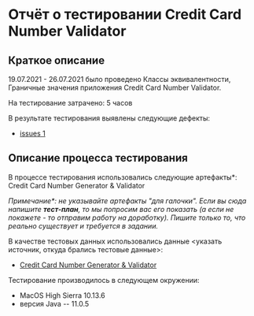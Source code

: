 # Отчёт о тестировании Credit Card Number Validator

## Краткое описание

19.07.2021 - 26.07.2021 было проведено Классы эквивалентности, Граничные значения приложения Credit Card Number Validator.

На тестирование затрачено: 5 часов

В результате тестирования выявлены следующие дефекты:
* [issues 1](https://github.com/stodoriko/java_homework_1.1/issues/1)

## Описание процесса тестирования

В процессе тестирования использовались следующие артефакты*:
Credit Card Number Generator & Validator

*Примечание\*: не указывайте артефакты "для галочки". Если вы сюда напишите **тест-план**, то мы попросим вас его показать (а если не покажете - то отправим работу на доработку). Пишите только то, что реально существует и требуется в задании.*

В качестве тестовых данных использовались данные <указать источник, откуда брались тестовые данные>:
* [Credit Card Number Generator & Validator](https://www.freeformatter.com/credit-card-number-generator-validator.html)

Тестирование производилось в следующем окружении:
* MacOS High Sierra 10.13.6
* версия Java -- 11.0.5

